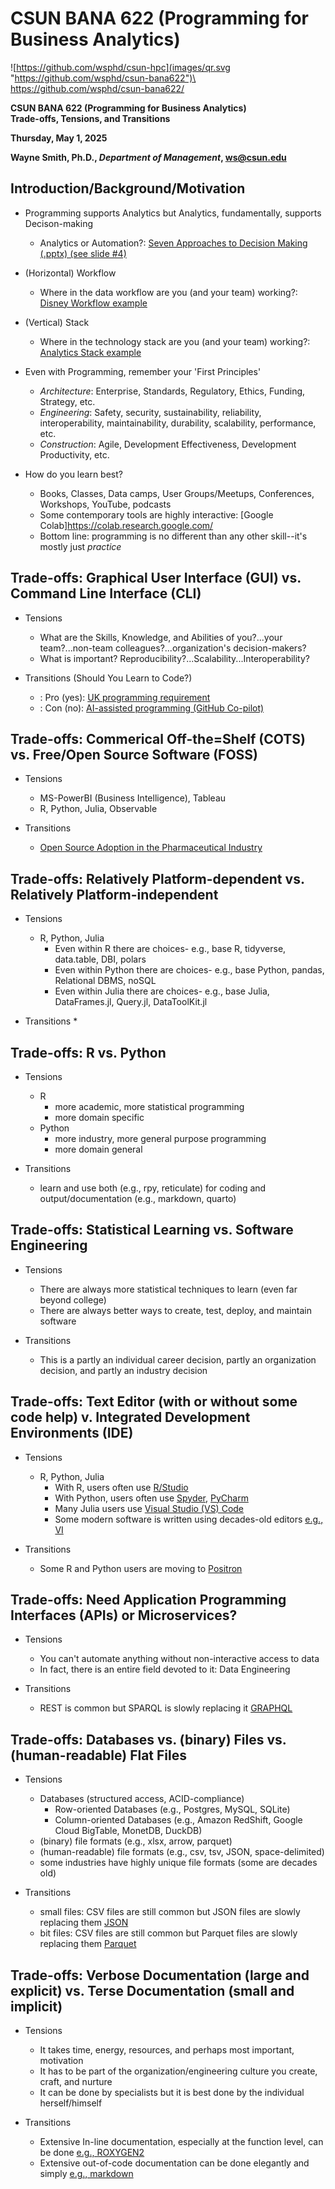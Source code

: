 # CSUN BANA 622 (Programming for Business Analytics)


![https://github.com/wsphd/csun-hpc](images/qr.svg "https://github.com/wsphd/csun-bana622")\
<https://github.com/wsphd/csun-bana622/>

**CSUN BANA 622 (Programming for Business Analytics)**\
**Trade-offs, Tensions, and Transitions**

**Thursday, May 1, 2025**

**Wayne Smith, Ph.D., _Department of Management_, <ws@csun.edu>**


## Introduction/Background/Motivation

  * Programming supports Analytics but Analytics, fundamentally, supports Decison-making
    * Analytics or Automation?: [Seven Approaches to Decision Making (.pptx) (see slide #4)](https://ocw.smithw.org/mgt360/hbr-davenport-better-decisions.pptx)

  * (Horizontal) Workflow
    * Where in the data workflow are you (and your team) working?: [Disney Workflow example](images/analytics-disney.pdf)

  * (Vertical) Stack
    * Where in the technology stack are you (and your team) working?: [Analytics Stack example](images/analytics-stack.pdf)

  * Even with Programming, remember your 'First Principles'
    * _Architecture_: Enterprise, Standards, Regulatory, Ethics, Funding, Strategy, etc.
    * _Engineering_: Safety, security, sustainability, reliability, interoperability, maintainability, durability, scalability, performance, etc.
    * _Construction_: Agile, Development Effectiveness, Development Productivity, etc.

  * How do you learn best?
    * Books, Classes, Data camps, User Groups/Meetups, Conferences, Workshops, YouTube, podcasts
    * Some contemporary tools are highly interactive: [Google Colab]<https://colab.research.google.com/>
    * Bottom line: programming is no different than any other skill--it's mostly just _practice_


## Trade-offs: Graphical User Interface (GUI) vs. Command Line Interface (CLI)

  * Tensions
    * What are the Skills, Knowledge, and Abilities of you?...your team?...non-team colleagues?...organization's decision-makers?
    * What is important? Reproducibility?...Scalability...Interoperability?

  * Transitions (Should You Learn to Code?)
    * : Pro (yes): [UK programming requirement](https://www.gov.uk/government/publications/national-curriculum-in-england-computing-programmes-of-study/national-curriculum-in-england-computing-programmes-of-study)
    * : Con (no): [AI-assisted programming (GitHub Co-pilot)](https://github.com/features/copilot)


## Trade-offs: Commerical Off-the=Shelf (COTS) vs. Free/Open Source Software (FOSS)

  * Tensions
    * MS-PowerBI (Business Intelligence), Tableau
    * R, Python, Julia, Observable

  * Transitions
    * [Open Source Adoption in the Pharmaceutical Industry](https://www.r-bloggers.com/2025/02/open-source-adoption-in-pharma-opportunities-and-challenges/)


## Trade-offs: Relatively Platform-dependent vs. Relatively Platform-independent

  * Tensions
    * R, Python, Julia
      * Even within R there are choices- e.g., base R, tidyverse, data.table, DBI, polars
      * Even within Python there are choices- e.g., base Python, pandas, Relational DBMS, noSQL
      * Even within Julia there are choices- e.g., base Julia, DataFrames.jl, Query.jl, DataToolKit.jl

  * Transitions
    *


## Trade-offs: R vs. Python

  * Tensions
    * R
      * more academic, more statistical programming
      * more domain specific
    * Python
      * more industry, more general purpose programming
      * more domain general

  * Transitions
    * learn and use both (e.g., rpy, reticulate) for coding and output/documentation (e.g., markdown, quarto)


## Trade-offs: Statistical Learning vs. Software Engineering

  * Tensions
    * There are always more statistical techniques to learn (even far beyond college)
    * There are always better ways to create, test, deploy, and maintain software

  * Transitions
    * This is a partly an individual career decision, partly an organization decision, and partly an industry decision


## Trade-offs: Text Editor (with or without some code help) v. Integrated Development Environments (IDE)

  * Tensions
    * R, Python, Julia
      * With R, users often use [R/Studio](https://www.markdownguide.org/getting-started/)
      * With Python, users often use [Spyder](https://www.spyder-ide.org/), [PyCharm](https://www.jetbrains.com/pycharm/features/)
      * Many Julia users use [Visual Studio (VS) Code](https://code.visualstudio.com/)
      * Some modern software is written using decades-old editors [e.g., VI](https://en.wikipedia.org/wiki/Vi_(text_editor))

  * Transitions
    * Some R and Python users are moving to [Positron](https://positron.posit.co/start.html)


## Trade-offs: Need Application Programming Interfaces (APIs) or Microservices?

  * Tensions
    * You can't automate anything without non-interactive access to data
    * In fact, there is an entire field devoted to it: Data Engineering

  * Transitions
    * REST is common but SPARQL is slowly replacing it [GRAPHQL](https://en.wikipedia.org/wiki/GraphQL)


## Trade-offs: Databases vs. (binary) Files vs. (human-readable) Flat Files

  * Tensions
    * Databases (structured access, ACID-compliance)
      * Row-oriented Databases (e.g., Postgres, MySQL, SQLite)
      * Column-oriented Databases (e.g., Amazon RedShift, Google Cloud BigTable, MonetDB, DuckDB)
    * (binary) file formats (e.g., xlsx, arrow, parquet)
    * (human-readable) file formats (e.g., csv, tsv, JSON, space-delimited)
    * some industries have highly unique file formats (some are decades old)

  * Transitions
    * small files: CSV files are still common but JSON files are slowly replacing them [JSON](https://en.wikipedia.org/wiki/JSON)
    * bit files: CSV files are still common but Parquet files are slowly replacing them [Parquet](https://parquet.apache.org/)


## Trade-offs: Verbose Documentation (large and explicit) vs. Terse Documentation (small and implicit)

  * Tensions
    * It takes time, energy, resources, and perhaps most important, motivation
    * It has to be part of the organization/engineering culture you create, craft, and nurture
    * It can be done by specialists but it is best done by the individual herself/himself

  * Transitions
    * Extensive In-line documentation, especially at the function level, can be done [e.g., ROXYGEN2](https://roxygen2.r-lib.org/)
    * Extensive out-of-code documentation can be done elegantly and simply [e.g., markdown](https://www.markdownguide.org/getting-started/)

